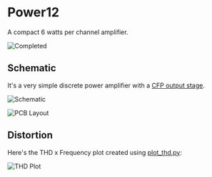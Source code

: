 # Power12

A compact 6 watts per channel amplifier.

![Completed](http://i.imgur.com/JbLqN3I.jpg)


## Schematic

It's a very simple discrete power amplifier with a [CFP output stage](http://en.wikipedia.org/wiki/Sziklai_pair).

![Schematic](http://i.imgur.com/mh6FWhw.png)

![PCB Layout](http://i.imgur.com/4JnRvoM.png)


## Distortion

Here's the THD x Frequency plot created using [plot_thd.py](https://gist.github.com/nathanpc/464b65f48d494179be13):

![THD Plot](http://i.imgur.com/hDm09wz.png)
